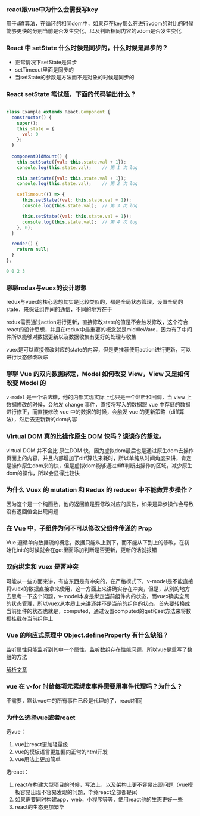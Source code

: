 ### react跟vue中为什么会需要写key

用于diff算法，在循环的相同dom中，如果存在key那么在进行vdom的对比的时候能够更快的分别当前是否发生变化，以及判断相同内容的vdom是否发生变化

### React 中 setState 什么时候是同步的，什么时候是异步的？

- 正常情况下setState是异步
- setTimeout里面是同步的
- 当setState的参数是方法而不是对象的时候是同步的

### React setState 笔试题，下面的代码输出什么？

``` javascript

class Example extends React.Component {
  constructor() {
    super();
    this.state = {
      val: 0
    };
  }
  
  componentDidMount() {
    this.setState({val: this.state.val + 1});
    console.log(this.state.val);    // 第 1 次 log

    this.setState({val: this.state.val + 1});
    console.log(this.state.val);    // 第 2 次 log

    setTimeout(() => {
      this.setState({val: this.state.val + 1});
      console.log(this.state.val);  // 第 3 次 log

      this.setState({val: this.state.val + 1});
      console.log(this.state.val);  // 第 4 次 log
    }, 0);
  }

  render() {
    return null;
  }
};

0 0 2 3

```

### 聊聊redux与vuex的设计思想

redux与vuex的核心思想其实是比较类似的，都是全局状态管理，设置全局的state，来保证组件间的通信，不同的地方在于

redux需要通过action进行更新，直接修改state的值是不会触发修改，这个符合react的设计思想，并且在redux中最重要的概念就是middleWare，因为有了中间件所以能够对数据更新以及数据收集有更好的处理与收集

vuex是可以直接修改对应的state的内容，但是更推荐使用action进行更新，可以进行状态修改跟踪

### 聊聊 Vue 的双向数据绑定，Model 如何改变 View，View 又是如何改变 Model 的

`v-model` 是一个语法糖，他的内部实现实际上也只是一个监听和回调，当 view 上数据修改的时候，会触发 change 事件，直接将写入的数据跟 vue 中存储的数据进行修正，而直接修改 vue 中的数据的时候，会触发 vue 的更新策略（diff算法），然后去更新新的dom内容

### Virtual DOM 真的比操作原生 DOM 快吗？谈谈你的想法。

virtual DOM 并不会比 原生DOM 快，因为虚拟dom最后也是通过原生dom去操作页面上的内容，并且内部增加了diff算法来耗时，所以单纯从时间角度来讲，肯定是操作原生dom来的快，但是虚拟dom能够通过diff判断出操作的区域，减少原生dom的操作，所以会显得比较快

### 为什么 Vuex 的 mutation 和 Redux 的 reducer 中不能做异步操作？

因为这个是一个纯函数，他的返回值是要修改对应的属性，如果是异步操作会导致没有返回值会出现问题

### 在 Vue 中，子组件为何不可以修改父组件传递的 Prop

Vue 遵循单向数据流的概念，数据只能从上到下，而不能从下到上的修改，在初始化init的时候就会在get里面添加判断是否更新，更新的话就报错

### 双向绑定和 vuex 是否冲突

可能从一些方面来讲，有些东西是有冲突的，在严格模式下，v-model是不能直接将vuex的数据直接拿来使用，这一方面上来讲确实存在冲突，但是，从别的地方去思考一下这个问题，v-model本身是绑定当前组件内的状态，而vuex确实全局的状态管理，所以vuex从本质上来讲还并不是当前的组件的状态，首先要转换成当前组件的状态也就是，computed，通过设置computed的get和set方法来将数据挂载在当前组件上

### Vue 的响应式原理中 Object.defineProperty 有什么缺陷？

监听属性只能监听到其中一个属性，监听数组存在性能问题，所以vue是重写了数组的方法

[解析文章](https://segmentfault.com/a/1190000015783546)

### vue 在 v-for 时给每项元素绑定事件需要用事件代理吗？为什么？

不需要，默认vue中的所有事件已经是代理的了，react相同

### 为什么选择vue或者react

选vue：

1. vue比react更加轻量级
2. vue的模板语言更加偏向正常的html开发
3. vue用法上更加简单

选react：

1. react在构建大型项目的时候，写法上，以及架构上更不容易出现问题（vue模板容易出现不容易发现的问题，毕竟react全部都是js）
2. 如果需要同时构建app，web，小程序等等，使用react他的生态更好一些
3. react的生态更加繁华
